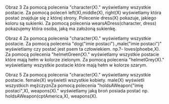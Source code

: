 Obraz 3
Za pomocą polecenia "character(X)." wyświetlamy wszystkie postacie. Za pomocą poleceń left(X),middle(X), right(X) wyświetlamy która postać znajduje się z której strony. Polecenie dress(X) pokazuje, jakiego koloru są sukienki. Za pomocą polecenia wearsADress(character, dress) pokazujemy która osoba, jaką ma założoną sukienkę.

Obraz 4
Za pomocą polecenia "character(X)." wyświetlamy wszystkie postacie. Za pomocą polecenia "dog("imie postaci").,male("imie postaci")" wyświetlamy czy postać jest psem ta człowiekiem. np.?- loves(phoebe,X). Za pomocą polecenia "helmetGreen(X)." wyświetlamy wszystkie postacie które mają hełm w kolorze zielonym. Za pomocą polecenia "helmetGrey(X)." wyświetlamy wszystkie postacie które mają hełm w kolorze szarym. 

Obraz 5
Za pomocą polecenia "character(X)." wyświetlamy wszystkie postacie. female(X) wyświetli wszystkie kobiety. male(X) wyświetli wszystkich mężczyznZa pomocą polecenia "holdsAWeapon("imię postaci",X), weapons(X)." wyświetlamy jaką broń posiada postać np. holdsAWeapon(cptAmerica,X), weapons(X). 